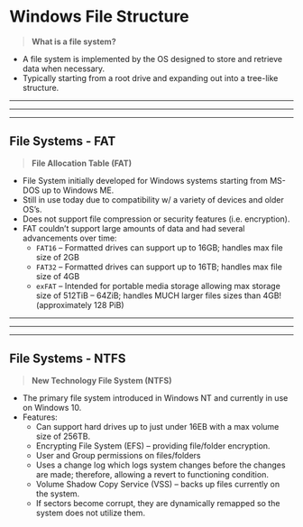 # Windows File Structure

> **What is a file system?**
- A file system is implemented by the OS designed to store and retrieve data when necessary.
- Typically starting from a root drive and expanding out into a tree-like structure.

---
---
---

## File Systems - FAT

> **File Allocation Table (FAT)**
- File System initially developed for Windows systems starting from MS-DOS up to Windows ME.
- Still in use today due to compatibility w/ a variety of devices and older OS’s. 
- Does not support file compression or security features (i.e. encryption).
- FAT couldn’t support large amounts of data and had several advancements over time:
    - `FAT16` – Formatted drives can support up to 16GB; handles max file size of 2GB
    - `FAT32` – Formatted drives can support up to 16TB; handles max file size of 4GB
    - `exFAT` – Intended for portable media storage allowing max storage size of 512TiB – 64ZiB; handles MUCH larger files sizes than 4GB! (approximately 128 PiB)

---
---
---

## File Systems - NTFS

> **New Technology File System (NTFS)**
- The primary file system introduced in Windows NT and currently in use on Windows 10. 
- Features:
    - Can support hard drives up to just under 16EB with a max volume size of 256TB.
    - Encrypting File System (EFS) – providing file/folder encryption.
    - User and Group permissions on files/folders 
    - Uses a change log which logs system changes before the changes are made; therefore, allowing a revert to functioning condition.
    - Volume Shadow Copy Service (VSS) – backs up files currently on the system.
    - If sectors become corrupt, they are dynamically remapped so the system does not utilize them.